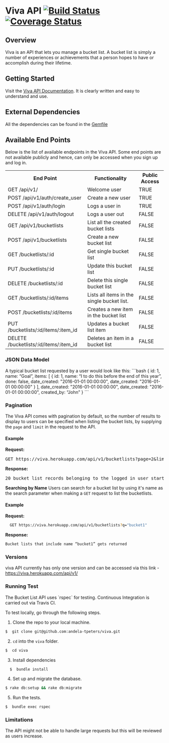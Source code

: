 # Viva API [![Build Status](https://travis-ci.org/andela-tpeters/viva.svg?branch=develop)](https://travis-ci.org/andela-tpeters/viva) [![Coverage Status](https://coveralls.io/repos/github/andela-tpeters/viva/badge.svg?branch=develop)](https://coveralls.io/github/andela-tpeters/viva?branch=develop) 

## Overview 

Viva is an API that lets you manage a bucket list. A bucket list is simply a number of experiences or achievements that a person hopes to have or accomplish during their lifetime.



## Getting Started

Visit the [Viva API Documentation](http://viva.herokuapp.com/). It is clearly written and easy to understand and use.
  


## External Dependencies

All the dependencies can be found in the [Gemfile](https://github.com/andela-tpeters/viva/blob/develop/Gemfile)



## Available End Points
Below is the list of available endpoints in the Viva API. Some end points are not available publicly and hence, can only be accessed when you sign up and log in.

<table>
<tr>
  <th>End Point</th>
  <th>Functionality</th>
  <th>Public Access</th>
</tr>

<tr>
  <td>GET /api/v1/</td>
  <td>Welcome user</td>
  <td>TRUE</td>
</tr>

<tr>
  <td>POST /api/v1/auth/create_user</td>
  <td>Create a new user</td>
  <td>TRUE</td>
</tr>

<tr>
  <td>POST /api/v1/auth/login</td>
  <td>Logs a user in</td>
  <td>TRUE</td>
</tr>

<tr>
  <td>DELETE /api/v1/auth/logout</td>
  <td>Logs a user out</td>
  <td>FALSE</td>
</tr>

<tr>
  <td>GET /api/v1/bucketlists</td>
  <td>List all the created bucket lists</td>
  <td>FALSE</td>
</tr>

<tr>
  <td>POST /api/v1/bucketlists</td>
  <td>Create a new bucket list</td>
  <td>FALSE</td>
</tr>

<tr>
  <td>GET /bucketlists/:id</td>
  <td>Get single bucket list</td>
  <td>FALSE</td>
</tr>

<tr>
  <td>PUT /bucketlists/:id</td>
  <td>Update this bucket list</td>
  <td>FALSE</td>
</tr>

<tr>
  <td>DELETE /bucketlists/:id</td>
  <td>Delete this single bucket list</td>
  <td>FALSE</td>
</tr>

<tr>
  <td>GET /bucketlists/:id/items</td>
  <td>Lists all items in the single bucket list.</td>
  <td>FALSE</td>
</tr>

<tr>
  <td>POST /bucketlists/:id/items</td>
  <td>Creates a new item in the bucket list</td>
  <td>FALSE</td>
</tr>

<tr>
  <td>PUT /bucketlists/:id/items/:item_id</td>
  <td>Updates a bucket list item</td>
  <td>FALSE</td>
</tr>

<tr>
  <td>DELETE /bucketlists/:id/items/:item_id</td>
  <td>Deletes an item in a bucket list</td>
  <td>FALSE</td>
</tr>
</table>



<h3>JSON Data Model</h3>
A typical bucket list requested by a user would look like this:
```bash
  {
    id: 1,
    name: “Goal”,
    items: [
           {
               id: 1,
               name: “I to do this before the end of this year”,
               done: false,
               date_created: "2016-01-01 00:00:00",
               date_created: "2016-01-01 00:00:00"
             }
           ],
    date_created: "2016-01-01 00:00:00",
    date_created: "2016-01-01 00:00:00",
    created_by: “John”
}
```


<h3> Pagination </h3>
The Viva API comes with pagination by default, so the number of results to display to users can be specified when listing the bucket lists, by supplying the <code>page</code> and <code>limit</code> in the request to the API. 

<h4>Example</h4>
<b>Request:</b>
<pre>
GET https://viva.herokuapp.com/api/v1/bucketlists?page=2&limit=20
</pre>

<b>Response:</b>
<pre>
20 bucket list records belonging to the logged in user starting from the 21st gets returned. 
</pre>



<b>Searching by Name</b>
Users can search for a bucket list by using it's name as the search parameter when making a <code>GET</code> request to list the bucketlists.

<h4>Example</h4>

<b>Request:</b>
```bash
  GET https://viva.herokuapp.com/api/v1/bucketlists?q="bucket1"
```

<b>Response:</b>
```bash
Bucket lists that include name “bucket1” gets returned
```



<h3> Versions</h3>
viva API currently has only one version and can be accessed via this link - <a href="https://viva.herokuapp.com/api/v1/">https://viva.herokuapp.com/api/v1/</a>



<h3>Running Test</h3>
The Bucket List API uses `rspec` for testing. Continuous Integration is carried out via Travis CI. 

To test locally, go through the following steps.

1. Clone the repo to your local machine.

  ```bash
  $  git clone git@github.com:andela-tpeters/viva.git
  ```

2. `cd` into the `viva` folder.

  ```bash
  $  cd viva
  ```

3. Install dependencies

  ```bash
    $  bundle install
  ```

4. Set up and migrate the database.

  ```bash
  $ rake db:setup && rake db:migrate
  ```

5. Run the tests.

  ```bash
  $  bundle exec rspec
  ``` 


<h3>Limitations</h3>
The API might not be able to handle large requests but this will be reviewed as users increase.